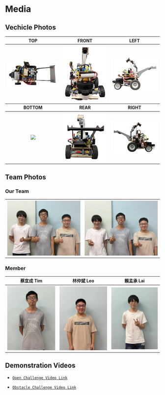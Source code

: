 # Media

## Vechicle Photos

<table>
    <tr>
        <th>TOP</th>
        <th>FRONT</th>
        <th>LEFT</th>
    </tr>
    <tr>
        <th><img src="../img/Car-Top.png"></th>
        <th><img src="../img/Car-Front.png"></th>
        <th><img src="../img/Car-Left.png"></th>
    </tr>
    <tr>
        <th>BOTTOM</th>
        <th>REAR</th>
        <th>RIGHT</th>
    </tr>
    <tr>
        <th><img src="../img/Car-Bottom.png"></th>
        <th><img src="../img/Car-Rear.png"></th>
        <th><img src="../img/Car-Right.png"></th>
    </tr>
</table>

## Team Photos

### Our Team

<table>
    <tr>
        <th><img src="../img/TeamPhoto.jpg"></th>
        <th><img src="../img/TeamPhoto-Funny.jpg"></th>
    </tr>
</table>

### Member

<table>
    <tr>
        <th>蔡宜成 Tim</th>
        <th>林仲斌 Leo</th>
        <th>賴孟承 Lai</th>
    </tr>
    <tr>
        <th><img src="../img/Tim.jpg"></th>
        <th><img src="../img/Leo.jpg"></th>
        <th><img src="../img/Lai.jpg"></th>
    </tr>
</table>

## Demonstration Videos

* [`Open Challenge Video Link`](https://www.youtube.com/watch?v=9j58IBostGY)

* [`Obstacle Challenge Video Link`](https://www.youtube.com/watch?v=Z6zT3QnwcCs&ab_channel=UchihaItachi%E5%AE%87%E6%99%BA%E6%92%A5%E6%9F%9A)